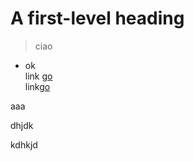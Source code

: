 # A first-level heading
> ciao
* ok<br>
link [go](https://google.com)<br>
link[go](../testITSpisa)



aaa


<a >dhjdk</a>


kdhkjd
